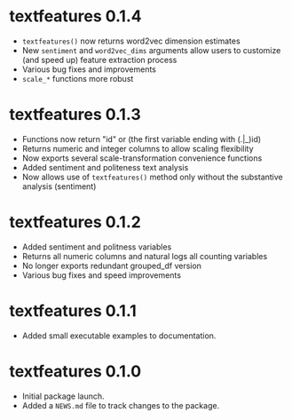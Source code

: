 # textfeatures 0.1.4

* `textfeatures()` now returns word2vec dimension estimates 
* New `sentiment` and `word2vec_dims` arguments allow users to customize (and
speed up) feature extraction process
* Various bug fixes and improvements
* `scale_*` functions more robust

# textfeatures 0.1.3

* Functions now return "id" or (the first variable ending with (.|_)id)
* Returns numeric and integer columns to allow scaling flexibility
* Now exports several scale-transformation convenience functions
* Added sentiment and politeness text analysis
* Now allows use of `textfeatures()` method only without the substantive 
analysis (sentiment)

# textfeatures 0.1.2

* Added sentiment and politness variables
* Returns all numeric columns and natural logs all counting variables
* No longer exports redundant grouped_df version
* Various bug fixes and speed improvements

# textfeatures 0.1.1

* Added small executable examples to documentation.

# textfeatures 0.1.0

* Initial package launch.
* Added a `NEWS.md` file to track changes to the package.
